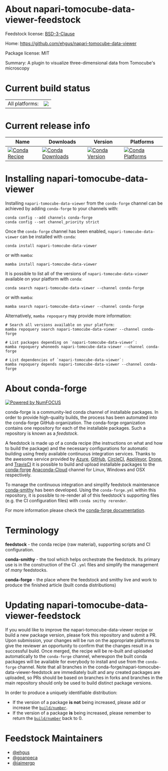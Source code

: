 About napari-tomocube-data-viewer-feedstock
===========================================

Feedstock license: [BSD-3-Clause](https://github.com/conda-forge/napari-tomocube-data-viewer-feedstock/blob/main/LICENSE.txt)

Home: https://github.com/ehgus/napari-tomocube-data-viewer

Package license: MIT

Summary: A plugin to visualize three-dimensional data from Tomocube's microscopy

Current build status
====================


<table><tr><td>All platforms:</td>
    <td>
      <a href="https://dev.azure.com/conda-forge/feedstock-builds/_build/latest?definitionId=19248&branchName=main">
        <img src="https://dev.azure.com/conda-forge/feedstock-builds/_apis/build/status/napari-tomocube-data-viewer-feedstock?branchName=main">
      </a>
    </td>
  </tr>
</table>

Current release info
====================

| Name | Downloads | Version | Platforms |
| --- | --- | --- | --- |
| [![Conda Recipe](https://img.shields.io/badge/recipe-napari--tomocube--data--viewer-green.svg)](https://anaconda.org/conda-forge/napari-tomocube-data-viewer) | [![Conda Downloads](https://img.shields.io/conda/dn/conda-forge/napari-tomocube-data-viewer.svg)](https://anaconda.org/conda-forge/napari-tomocube-data-viewer) | [![Conda Version](https://img.shields.io/conda/vn/conda-forge/napari-tomocube-data-viewer.svg)](https://anaconda.org/conda-forge/napari-tomocube-data-viewer) | [![Conda Platforms](https://img.shields.io/conda/pn/conda-forge/napari-tomocube-data-viewer.svg)](https://anaconda.org/conda-forge/napari-tomocube-data-viewer) |

Installing napari-tomocube-data-viewer
======================================

Installing `napari-tomocube-data-viewer` from the `conda-forge` channel can be achieved by adding `conda-forge` to your channels with:

```
conda config --add channels conda-forge
conda config --set channel_priority strict
```

Once the `conda-forge` channel has been enabled, `napari-tomocube-data-viewer` can be installed with `conda`:

```
conda install napari-tomocube-data-viewer
```

or with `mamba`:

```
mamba install napari-tomocube-data-viewer
```

It is possible to list all of the versions of `napari-tomocube-data-viewer` available on your platform with `conda`:

```
conda search napari-tomocube-data-viewer --channel conda-forge
```

or with `mamba`:

```
mamba search napari-tomocube-data-viewer --channel conda-forge
```

Alternatively, `mamba repoquery` may provide more information:

```
# Search all versions available on your platform:
mamba repoquery search napari-tomocube-data-viewer --channel conda-forge

# List packages depending on `napari-tomocube-data-viewer`:
mamba repoquery whoneeds napari-tomocube-data-viewer --channel conda-forge

# List dependencies of `napari-tomocube-data-viewer`:
mamba repoquery depends napari-tomocube-data-viewer --channel conda-forge
```


About conda-forge
=================

[![Powered by
NumFOCUS](https://img.shields.io/badge/powered%20by-NumFOCUS-orange.svg?style=flat&colorA=E1523D&colorB=007D8A)](https://numfocus.org)

conda-forge is a community-led conda channel of installable packages.
In order to provide high-quality builds, the process has been automated into the
conda-forge GitHub organization. The conda-forge organization contains one repository
for each of the installable packages. Such a repository is known as a *feedstock*.

A feedstock is made up of a conda recipe (the instructions on what and how to build
the package) and the necessary configurations for automatic building using freely
available continuous integration services. Thanks to the awesome service provided by
[Azure](https://azure.microsoft.com/en-us/services/devops/), [GitHub](https://github.com/),
[CircleCI](https://circleci.com/), [AppVeyor](https://www.appveyor.com/),
[Drone](https://cloud.drone.io/welcome), and [TravisCI](https://travis-ci.com/)
it is possible to build and upload installable packages to the
[conda-forge](https://anaconda.org/conda-forge) [Anaconda-Cloud](https://anaconda.org/)
channel for Linux, Windows and OSX respectively.

To manage the continuous integration and simplify feedstock maintenance
[conda-smithy](https://github.com/conda-forge/conda-smithy) has been developed.
Using the ``conda-forge.yml`` within this repository, it is possible to re-render all of
this feedstock's supporting files (e.g. the CI configuration files) with ``conda smithy rerender``.

For more information please check the [conda-forge documentation](https://conda-forge.org/docs/).

Terminology
===========

**feedstock** - the conda recipe (raw material), supporting scripts and CI configuration.

**conda-smithy** - the tool which helps orchestrate the feedstock.
                   Its primary use is in the construction of the CI ``.yml`` files
                   and simplify the management of *many* feedstocks.

**conda-forge** - the place where the feedstock and smithy live and work to
                  produce the finished article (built conda distributions)


Updating napari-tomocube-data-viewer-feedstock
==============================================

If you would like to improve the napari-tomocube-data-viewer recipe or build a new
package version, please fork this repository and submit a PR. Upon submission,
your changes will be run on the appropriate platforms to give the reviewer an
opportunity to confirm that the changes result in a successful build. Once
merged, the recipe will be re-built and uploaded automatically to the
`conda-forge` channel, whereupon the built conda packages will be available for
everybody to install and use from the `conda-forge` channel.
Note that all branches in the conda-forge/napari-tomocube-data-viewer-feedstock are
immediately built and any created packages are uploaded, so PRs should be based
on branches in forks and branches in the main repository should only be used to
build distinct package versions.

In order to produce a uniquely identifiable distribution:
 * If the version of a package **is not** being increased, please add or increase
   the [``build/number``](https://docs.conda.io/projects/conda-build/en/latest/resources/define-metadata.html#build-number-and-string).
 * If the version of a package **is** being increased, please remember to return
   the [``build/number``](https://docs.conda.io/projects/conda-build/en/latest/resources/define-metadata.html#build-number-and-string)
   back to 0.

Feedstock Maintainers
=====================

* [@ehgus](https://github.com/ehgus/)
* [@goanpeca](https://github.com/goanpeca/)
* [@jaimergp](https://github.com/jaimergp/)

